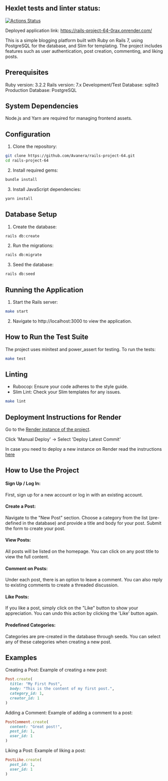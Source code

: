 ## Hexlet tests and linter status:
[![Actions Status](https://github.com/Avanera/rails-project-64/actions/workflows/hexlet-check.yml/badge.svg)](https://github.com/Avanera/rails-project-64/actions)

Deployed application link: https://rails-project-64-0rax.onrender.com/

This is a simple blogging platform built with Ruby on Rails 7, using PostgreSQL for the database, and Slim for templating. The project includes features such as user authentication, post creation, commenting, and liking posts.

## Prerequisites

Ruby version: 3.2.2
Rails version: 7.x
Development/Test Database: sqlite3
Production Database: PostgreSQL

## System Dependencies

Node.js and Yarn are required for managing frontend assets.

## Configuration

1. Clone the repository:
```bash
git clone https://github.com/Avanera/rails-project-64.git
cd rails-project-64
```
2. Install required gems:
```bash
bundle install
```
3. Install JavaScript dependencies:
```bash
yarn install
```

## Database Setup

1. Create the database:
```bash
rails db:create
```
2. Run the migrations:
```bash
rails db:migrate
```
3. Seed the database:
```bash
rails db:seed
```

## Running the Application

1. Start the Rails server:
```bash
make start
```
2. Navigate to http://localhost:3000 to view the application.

## How to Run the Test Suite

The project uses minitest and power_assert for testing. To run the tests:
```bash
make test
```

## Linting

- Rubocop: Ensure your code adheres to the style guide.
- Slim Lint: Check your Slim templates for any issues.
```bash
make lint
```

## Deployment Instructions for Render

Go to the [Render instance of the project](https://dashboard.render.com/web/srv-cq6b3gks1f4s73dvcua0).

Click 'Manual Deploy' -> Select 'Deploy Latest Commit'

In case you need to deploy a new instance on Render read the instructions [here](https://docs.render.com/deploy-rails)


## How to Use the Project

#### Sign Up / Log In:
First, sign up for a new account or log in with an existing account.

#### Create a Post:
Navigate to the "New Post" section.
Choose a category from the list (pre-defined in the database) and provide a title and body for your post.
Submit the form to create your post.

#### View Posts:
All posts will be listed on the homepage. You can click on any post title to view the full content.

#### Comment on Posts:
Under each post, there is an option to leave a comment. You can also reply to existing comments to create a threaded discussion.

#### Like Posts:
If you like a post, simply click on the "Like" button to show your appreciation. You can undo this action by clicking the 'Like' button again.

#### Predefined Categories:
Categories are pre-created in the database through seeds. You can select any of these categories when creating a new post.

## Examples

Creating a Post:
  Example of creating a new post:

```ruby
Post.create(
  title: "My First Post",
  body: "This is the content of my first post.",
  category_id: 1,
  creator_id: 1
)
```

Adding a Comment:
  Example of adding a comment to a post:

```ruby
PostComment.create(
  content: "Great post!",
  post_id: 1,
  user_id: 1
)
```

Liking a Post:
  Example of liking a post:

```ruby
PostLike.create(
  post_id: 1,
  user_id: 1
)
```
